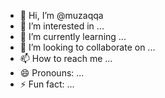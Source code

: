 - 👋 Hi, I’m @muzaqqa
- 👀 I’m interested in ...
- 🌱 I’m currently learning ...
- 💞️ I’m looking to collaborate on ...
- 📫 How to reach me ...
- 😄 Pronouns: ...
- ⚡ Fun fact: ...

<!---
muzaqqa/muzaqqa is a ✨ special ✨ repository because its `README.md` (this file) appears on your GitHub profile.
You can click the Preview link to take a look at your changes.
--->
